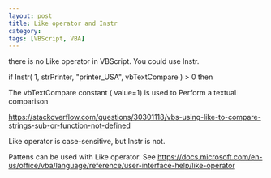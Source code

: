 ```yaml
---
layout: post
title: Like operator and Instr
category:
tags: [VBScript, VBA]
---
```



there is no Like operator in VBScript. You could use Instr.

if Instr( 1, strPrinter, "printer_USA", vbTextCompare ) > 0 then

The vbTextCompare constant ( value=1) is used to Perform a textual comparison

https://stackoverflow.com/questions/30301118/vbs-using-like-to-compare-strings-sub-or-function-not-defined

Like operator is case-sensitive, but Instr is not.

Pattens can be used with Like operator. See https://docs.microsoft.com/en-us/office/vba/language/reference/user-interface-help/like-operator

